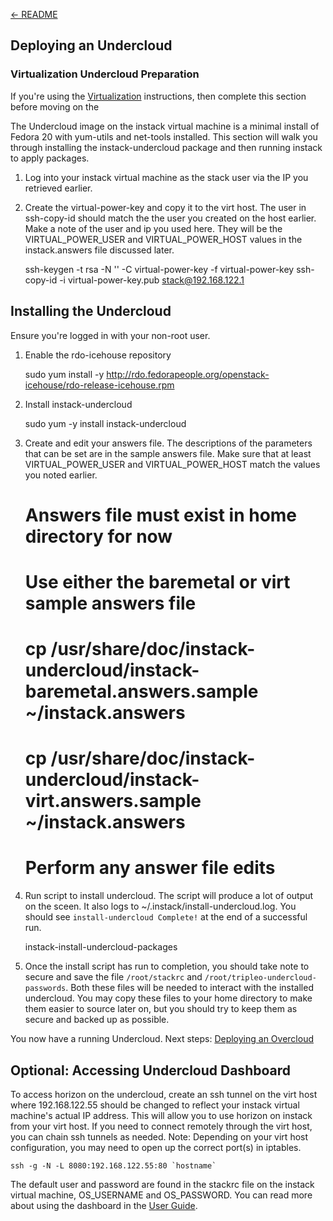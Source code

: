 [← README](README.md)
## Deploying an Undercloud

### Virtualization Undercloud Preparation
If you're using the [Virtualization](README-virt.md) instructions, then complete this section before moving on the

The Undercloud image on the instack virtual machine is a minimal install of Fedora 20 with yum-utils and net-tools
installed.  This section will walk you through installing the instack-undercloud package and then running instack to
apply packages.

1. Log into your instack virtual machine as the stack user via the IP you retrieved earlier.

2. Create the virtual-power-key and copy it to the virt host.  The user in ssh-copy-id should match the the user you
created on the host earlier.  Make a note of the user and ip you used here.  They will be the VIRTUAL_POWER_USER and
VIRTUAL_POWER_HOST values in the instack.answers file discussed later.

    ssh-keygen -t rsa -N '' -C virtual-power-key -f virtual-power-key
    ssh-copy-id -i virtual-power-key.pub stack@192.168.122.1


## Installing the Undercloud

Ensure you're logged in with your non-root user.

1. Enable the rdo-icehouse repository

    sudo yum install -y http://rdo.fedorapeople.org/openstack-icehouse/rdo-release-icehouse.rpm

1. Install instack-undercloud

    sudo yum -y install instack-undercloud

1. Create and edit your answers file. The descriptions of the parameters that can be set are in the sample answers file.
Make sure that at least VIRTUAL_POWER_USER and VIRTUAL_POWER_HOST match the values you noted earlier.

    # Answers file must exist in home directory for now
    # Use either the baremetal or virt sample answers file
    # cp /usr/share/doc/instack-undercloud/instack-baremetal.answers.sample ~/instack.answers
    # cp /usr/share/doc/instack-undercloud/instack-virt.answers.sample ~/instack.answers
    # Perform any answer file edits

1. Run script to install undercloud. The script will produce a lot of output on the sceen. It also logs to
~/.instack/install-undercloud.log. You should see `install-undercloud Complete!` at the end of a successful run.

    instack-install-undercloud-packages

1. Once the install script has run to completion, you should take note to secure and save the file  `/root/stackrc` and
`/root/tripleo-undercloud-passwords`. Both these files will be needed to interact with the installed undercloud. You may
copy these files to your home directory to make them easier to source later on, but you should try to keep them as secure
and backed up as possible.

You now have a running Undercloud.  Next steps: [Deploying an Overcloud](README-deploy-overcloud.md)

## Optional: Accessing Undercloud Dashboard
To access horizon on the undercloud, create an ssh tunnel on the virt host where 192.168.122.55 should be changed to
reflect your instack virtual machine's actual IP address.  This will allow you to use horizon on instack from your virt
host.  If you need to connect remotely through the virt host, you can chain ssh tunnels as needed.  Note: Depending on
your virt host configuration, you may need to open up the correct port(s) in iptables.

    ssh -g -N -L 8080:192.168.122.55:80 `hostname`

The default user and password are found in the stackrc file on the instack virtual machine, OS_USERNAME and OS_PASSWORD.
You can read more about using the dashboard in the [User Guide](http://docs.openstack.org/user-guide/content/log_in_dashboard.html).